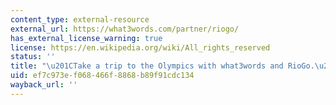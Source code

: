 ```yaml
---
content_type: external-resource
external_url: https://what3words.com/partner/riogo/
has_external_license_warning: true
license: https://en.wikipedia.org/wiki/All_rights_reserved
status: ''
title: "\u201CTake a trip to the Olympics with what3words and RioGo.\u201D"
uid: ef7c973e-f068-466f-8868-b89f91cdc134
wayback_url: ''
---
```

